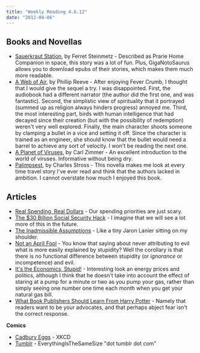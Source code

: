 ```yaml
---
title: "Weekly Reading 4.6.12"
date: "2012-04-06"
---
```


## Books and Novellas

- [Sauerkraut Station](http://giganotosaurus.org/2011/11/01/sauerkraut-station/), by Ferret Steinmetz - Described as Prarie Home Companion in space, this story was a lot of fun. Plus, GigaNotoSaurus allows you to download epubs of their stories, which makes them much more readable.
- [A Web of Air](http://www.goodreads.com/book/show/7312120-a-web-of-air), by Phillip Reeve - After enjoying Fever Crumb, I thought that I would give the sequel a try. I was disappointed. First, the audiobook had a different narrator (the author did the first one, and was fantastic). Second, the simplistic view of spirituality that it portrayed (summed up as religion always hinders progress) annoyed me. Third, the most interesting part, birds with human intelligence that had decayed since their creation (but with the possibility of redemption) weren't very well explored. Finally, the main character shoots someone by clamping a bullet in a vice and setting it off. Since the character is trained as an engineer, she should know that the bullet would need a barrel to achieve any sort of velocity. I won't be reading the next one.
- [A Planet of Viruses](http://www.goodreads.com/book/show/10840041-a-planet-of-viruses), by Carl Zimmer - An excellent introduction to the world of viruses. Informative without being dry.
- [Palimpsest](http://www.goodreads.com/book/show/11452134-palimpsest), by Charles Stross - This novella makes me look at every time travel story I've ever read and think that the authors lacked in ambition. I cannot overstate how much I enjoyed this book.

## Articles

- [Real Spending, Real Dollars](http://www.lemodesittjr.com/2012/03/27/real-spending-real-dollars/) - Our spending priorities are just scary.
- [The $30 Billion Social Security Hack](http://www.cringely.com/2012/03/the-30-billion-hack/) - I imagine that we will see a lot more of this in the future.
- [The Inadmissible Assumptions](http://www.antipope.org/charlie/blog-static/2012/04/the-inadmissible-assumptions.html) - Like a tiny Jaron Lanier sitting on my shoulder.
- [Not an April Fool](http://www.antipope.org/charlie/blog-static/2012/03/not-an-april-fool-1.html) - You know that saying about never attributing to evil what is more easily explained by stupidity? Well the corollary is that there is no functional difference between stupidity (or _ignorance_ or incompetence) and evil.
- [It's the Economics, Stupid!](http://www.lemodesittjr.com/2012/03/30/its-the-economics-stupid/) - Interesting look an energy prices and politics, although I think that he doesn't take into account the effect of staring at a pump for a minute or two as you pump your gas, rather than simply seeing one number one time each month when you get your natural gas bill.
- [What Book Publishers Should Learn From Harry Potter](http://gigaom.com/2012/03/27/what-book-publishers-should-learn-from-harry-potter/) - Namely that readers want to be your advocates, and that perhaps abject fear isn't the correct response.

**Comics**

- [Cadbury Eggs](http://xkcd.com/1035/) - XKCD
- [Tumblr](http://xkcd.com/1025/) - EverythingIsTheSameSize "dot tumblr dot com"
